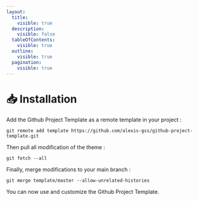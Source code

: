 ```yaml
---
layout:
  title:
    visible: true
  description:
    visible: false
  tableOfContents:
    visible: true
  outline:
    visible: true
  pagination:
    visible: true
---
```


# 📥 Installation

Add the Github Project Template as a remote template in your project :

```
git remote add template https://github.com/alexis-gss/github-project-template.git
```

Then pull all modification of the theme :

```
git fetch --all
```

Finally, merge modifications to your main branch :

```
git merge template/master --allow-unrelated-histories
```

You can now use and customize the Github Project Template.
